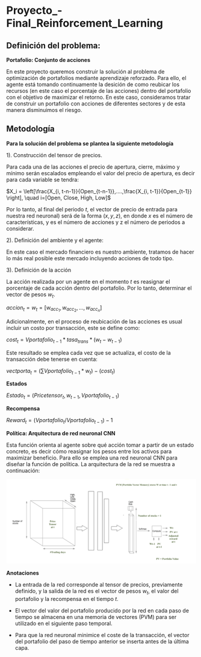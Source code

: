 # Proyecto_-Final_Reinforcement_Learning


## Definición del problema:

**Portafolio: Conjunto de acciones**

En este proyecto queremos construir la solución al problema de optimización de portafolios mediante aprendizaje reforzado. Para ello, el agente está tomando continuamente la desición de como reubicar los recursos (en este caso el porcentaje de las acciones) dentro del portafolio con el objetivo de maximizar el retorno. En este caso, consideramos tratar de construir un portafolio con acciones de diferentes sectores y de esta manera disminuimos el riesgo.

## Metodología

**Para la solución del problema se plantea la siguiente metodología**

1). Construcción del tensor de precios.

Para cada una de las acciones el precio de apertura, cierre, máximo y mínimo serán escalados empleando el valor del precio de apertura, es decir para cada variable se tendra:

$X_i = \left[\frac{X_{i, t-n-1}}{Open_{t-n-1}},....,\frac{X_{i, t-1}}{Open_{t-1}} \right], \quad i=[Open, Close, High, Low]$


Por lo tanto, al final del periodo $t$, el vector de precio de entrada para nuestra red neuronal) será de la forma $(x, y,z)$, en donde $x$ es el número de características, y es el número de acciones y z el número de periodos a considerar.

2). Definición del ambiente y el agente:

En este caso el mercado financiero es nuestro ambiente, tratamos de hacer lo más real posible este mercado incluyendo acciones de todo tipo. 


3). Definición de la acción

La acción realizada por un agente en el momento $t$ es reasignar el porcentaje de cada acción dentro del portafolio. Por lo tanto, determinar el vector de pesos $w_t$.

$accion_t = w_t = [ w_{acc_1}, w_{acc_2}, ..., w_{acc_n}]$

Adicionalmente, en el proceso de reubicación de las acciones es usual incluir un costo por transacción, este se define como:

$cost_t = Vportafolio_{t-1}* tasa_{trans}* (w_t-w_{t-1})$

Este resultado se emplea cada vez que se actualiza, el costo de la transacción debe tenerse en cuenta:

$vectporta_t = (\sum Vportafolio_{t-1}*w_t)- (cost_t)$


**Estados**

$Estado_t = (Pricetensor_t, w_{t-1}, Vportafolio_{t-1})$

**Recompensa**

$Reward_{t} = (Vportafolio_t/ Vportafolio_{t-1}) - 1$

**Política: Arquitectura de red neuronal CNN**

Esta función orienta al agente sobre qué acción tomar a partir de un estado concreto, es decir cómo reasignar los pesos entre los activos para maximizar
beneficio. Para ello se emplea una red neuronal CNN para diseñar la función de política. La arquitectura de la red se muestra a continuación:

![title](https://raw.githubusercontent.com/ancastillar/Proyecto_Final_Series_Tiempo/main/datos/cnn.png)

**Anotaciones**

* La entrada de la red corresponde al tensor de precios, previamente definido, y la salida de la red es el vector de pesos $w_t$, el valor del portafolio y la recompensa en el tiempo $t$.

* El vector del valor del portafolio producido por la red
en cada paso de tiempo se almacena en una memoria de vectores 
(PVM) para ser utilizado en el siguiente paso temporal.


* Para que la red neuronal minimice el coste de la transacción, el vector del portafolio del paso de tiempo anterior se inserta antes de
la última capa. 
